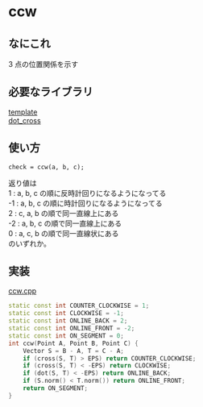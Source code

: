 # ccw

## なにこれ
3 点の位置関係を示す

## 必要なライブラリ
[template](https://github.com/Oxojo/Oxojo-Library/blob/main/Geometry/template.md) <br>
[dot_cross](https://github.com/Oxojo/Oxojo-Library/blob/main/Geometry/dot_cross.md)

## 使い方
```
check = ccw(a, b, c);
```
返り値は<br>
1 : a, b, c の順に反時計回りになるようになってる<br>
-1 : a, b, c の順に時計回りになるようになってる<br>
2 : c, a, b の順で同一直線上にある<br>
-2 : a, b, c の順で同一直線上にある<br>
0 : a, c, b の順で同一直線状にある<br>
のいずれか。

## 実装
[ccw.cpp](https://github.com/Oxojo/Oxojo-Library/blob/main/Geometry/ccw.cpp)
```cpp
static const int COUNTER_CLOCKWISE = 1;
static const int CLOCKWISE = -1;
static const int ONLINE_BACK = 2;
static const int ONLINE_FRONT = -2;
static const int ON_SEGMENT = 0;
int ccw(Point A, Point B, Point C) {
    Vector S = B - A, T = C - A;
    if (cross(S, T) > EPS) return COUNTER_CLOCKWISE;
    if (cross(S, T) < -EPS) return CLOCKWISE; 
    if (dot(S, T) < -EPS) return ONLINE_BACK; 
    if (S.norm() < T.norm()) return ONLINE_FRONT;
    return ON_SEGMENT;
}
```
